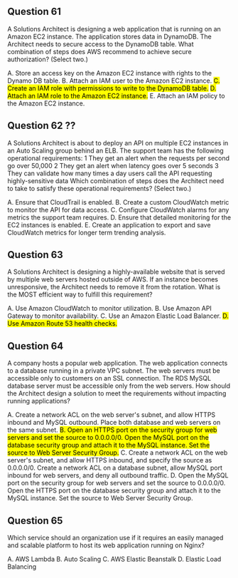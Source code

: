 ## Question 61
A Solutions Architect is designing a web application that is running on an Amazon EC2 instance. The application stores data in DynamoDB.
The Architect needs to secure access to the DynamoDB table.
What combination of steps does AWS recommend to achieve secure authorization? (Select two.)

A. Store an access key on the Amazon EC2 instance with rights to the Dynamo DB table.
B. Attach an IAM user to the Amazon EC2 instance.
<mark>C. Create an IAM role with permissions to write to the DynamoDB table.</mark>
<mark>D. Attach an IAM role to the Amazon EC2 instance.</mark>
E. Attach an IAM policy to the Amazon EC2 instance.

## Question 62 ??
A Solutions Architect is about to deploy an API on multiple EC2 instances in an Auto Scaling group behind an ELB. The support team has the following operational requirements:
1 They get an alert when the requests per second go over 50,000
2 They get an alert when latency goes over 5 seconds
3 They can validate how many times a day users call the API requesting highly-sensitive data
Which combination of steps does the Architect need to take to satisfy these operational requirements? (Select two.)

A. Ensure that CloudTrail is enabled.
B. Create a custom CloudWatch metric to monitor the API for data access.
C. Configure CloudWatch alarms for any metrics the support team requires.
D. Ensure that detailed monitoring for the EC2 instances is enabled.
E. Create an application to export and save CloudWatch metrics for longer term trending analysis.

## Question 63
A Solutions Architect is designing a highly-available website that is served by multiple web servers hosted outside of AWS. If an instance becomes unresponsive,
the Architect needs to remove it from the rotation.
What is the MOST efficient way to fulfill this requirement?

A. Use Amazon CloudWatch to monitor utilization.
B. Use Amazon API Gateway to monitor availability.
C. Use an Amazon Elastic Load Balancer.
<mark>D. Use Amazon Route 53 health checks.</mark>

## Question 64
A company hosts a popular web application. The web application connects to a database running in a private VPC subnet. The web servers must be accessible only
to customers on an SSL connection. The RDS MySQL database server must be accessible only from the web servers.
How should the Architect design a solution to meet the requirements without impacting running applications?

A. Create a network ACL on the web server's subnet, and allow HTTPS inbound and MySQL outbound. Place both database and web servers on the same subnet.
<mark>B. Open an HTTPS port on the security group for web servers and set the source to 0.0.0.0/0. Open the MySQL port on the database security group and attach it to the MySQL instance. Set the source to Web Server Security Group.</mark>
C. Create a network ACL on the web server's subnet, and allow HTTPS inbound, and specify the source as 0.0.0.0/0. Create a network ACL on a database subnet, allow MySQL port inbound for web servers, and deny all outbound traffic.
D. Open the MySQL port on the security group for web servers and set the source to 0.0.0.0/0. Open the HTTPS port on the database security group and attach it to the MySQL instance. Set the source to Web Server Security Group.

## Question 65
Which service should an organization use if it requires an easily managed and scalable platform to host its web application running on Nginx?

A. AWS Lambda
B. Auto Scaling
C. AWS Elastic Beanstalk
D. Elastic Load Balancing

